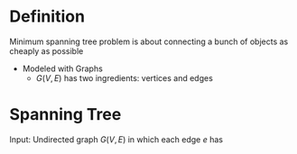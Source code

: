 # Definition
Minimum spanning tree problem is about connecting a bunch of objects as cheaply as possible
- Modeled with Graphs
	- $G(V,E)$ has two ingredients: vertices and edges

# Spanning Tree
Input: Undirected graph $G(V,E)$ in which each edge $e$ has 
